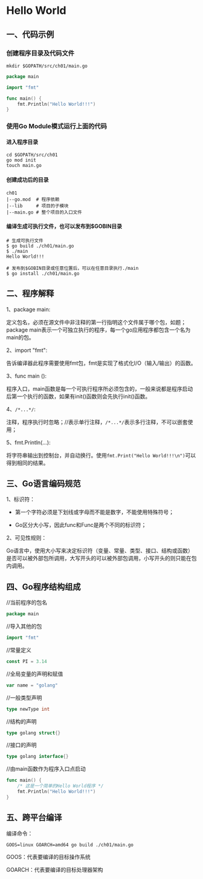# Hello World

## 一、代码示例

### 创建程序目录及代码文件

```vim
mkdir $GOPATH/src/ch01/main.go
```

```go
package main

import "fmt"

func main() {
    fmt.Println("Hello World!!!")
}
```

### 使用Go Module模式运行上面的代码

#### 进入程序目录

```vim
cd $GOPATH/src/ch01
go mod init
touch main.go
```

#### 创建成功后的目录

```vim
ch01
|--go.mod  # 程序依赖
|--lib     # 项目的子模块
|--main.go # 整个项目的入口文件
```

#### 编译生成可执行文件，也可以发布到$GOBIN目录

```vim
# 生成可执行文件
$ go build ./ch01/main.go
$ ./main
Hello World!!!

# 发布到$GOBIN目录或任意位置后，可以在任意目录执行./main
$ go install ./ch01/main.go
```

## 二、程序解释

1、package main:

定义包名，必须在源文件中非注释的第一行指明这个文件属于哪个包，如题；package main表示一个可独立执行的程序，每一个go应用程序都包含一个名为main的包。

2、import "fmt":

告诉编译器此程序需要使用fmt包，fmt是实现了格式化I/O（输入/输出）的函数。

3、func main ():

程序入口，main函数是每一个可执行程序所必须包含的，一般来说都是程序启动后第一个执行的函数，如果有init()函数则会先执行init()函数。

4、`/*...*/`:

注释，程序执行时忽略；//表示单行注释，`/*...*/`表示多行注释，不可以嵌套使用；

5、fmt.Println(...):

将字符串输出到控制台，并自动换行。使用`fmt.Print("Hello World!!!\n")`可以得到相同的结果。

## 三、Go语言编码规范

1、标识符：

- 第一个字符必须是下划线或字母而不能是数字，不能使用特殊符号；

- Go区分大小写，因此func和Func是两个不同的标识符；

2、可见性规则：

Go语言中，使用大小写来决定标识符（变量、常量、类型、接口、结构或函数）是否可以被外部包所调用，大写开头的可以被外部包调用，小写开头的则只能在包内调用。

## 四、Go程序结构组成

//当前程序的包名

```go
package main
```

//导入其他的包

```go
import "fmt"
```

//常量定义

```go
const PI = 3.14
```

//全局变量的声明和赋值

```go
var name = "golang"
```

//一般类型声明

```go
type newType int
```

//结构的声明

```go
type golang struct{}
```

//接口的声明

```go
type golang interface{}
```

//由main函数作为程序入口点启动

```go
func main() {
    /* 这是一个简单的Hello World程序 */
    fmt.Println("Hello World!!!")
}
```

## 五、跨平台编译

编译命令：

``` vim
GOOS=linux GOARCH=amd64 go build ./ch01/main.go
```

GOOS：代表要编译的目标操作系统

GOARCH：代表要编译的目标处理器架构
